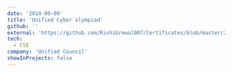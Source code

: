 ```yaml
---
date: '2014-09-09'
title: 'Unified Cyber olympiad'
github: ''
external: 'https://github.com/RishiGrewal007/Certificates/blob/master/2014_09_09_Cyber_olympiad.pdf'
tech:
  - CSE
company: 'Unified Council'
showInProjects: false
---
```



